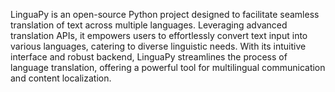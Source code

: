 LinguaPy is an open-source Python project designed to facilitate seamless translation of text across multiple languages. Leveraging advanced translation APIs, it empowers users to effortlessly convert text input into various languages, catering to diverse linguistic needs. With its intuitive interface and robust backend, LinguaPy streamlines the process of language translation, offering a powerful tool for multilingual communication and content localization.
